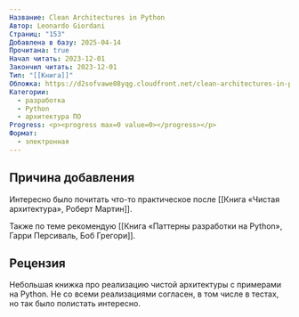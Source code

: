 ```yaml
---
Название: Clean Architectures in Python
Автор: Leonardo Giordani
Страниц: "153"
Добавлена в базу: 2025-04-14
Прочитана: true
Начал читать: 2023-12-01
Закончил читать: 2023-12-01
Тип: "[[Книга]]"
Обложка: https://d2sofvawe08yqg.cloudfront.net/clean-architectures-in-python/s_hero?1620581245
Категории:
  - разработка
  - Python
  - архитектура ПО
Progress: <p><progress max=0 value=0></progress></p>
Формат:
  - электронная
---
```

## Причина добавления

Интересно было почитать что-то практическое после [[Книга «Чистая архитектура», Роберт Мартин]].

Также по теме рекомендую [[Книга «Паттерны разработки на Python», Гарри Персиваль, Боб Грегори]].

## Рецензия

Небольшая книжка про реализацию чистой архитектуры с примерами на Python. Не со всеми реализациями согласен, в том числе в тестах, но так было полистать интересно.